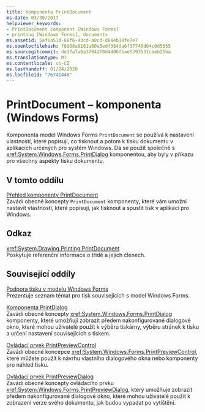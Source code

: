```yaml
---
title: Komponenta PrintDocument
ms.date: 03/30/2017
helpviewer_keywords:
- PrintDocument component [Windows Forms]
- printing [Windows Forms], documents
ms.assetid: 5af6a51d-66f6-43cd-a8cd-d64eb18fe7e7
ms.openlocfilehash: f8908a8161a60a5edf384da6f37746d04c0d5655
ms.sourcegitcommit: de17a7a0a37042f0d4406f5ae5393531caeb25ba
ms.translationtype: MT
ms.contentlocale: cs-CZ
ms.lasthandoff: 01/24/2020
ms.locfileid: "76741448"
---
```

# <a name="printdocument-component-windows-forms"></a>PrintDocument – komponenta (Windows Forms)
Komponenta model Windows Forms `PrintDocument` se používá k nastavení vlastností, které popisují, co tisknout a potom k tisku dokumentu v aplikacích určených pro systém Windows. Dá se použít společně s <xref:System.Windows.Forms.PrintDialog> komponentou, aby byly v příkazu pro všechny aspekty tisku dokumentu.  
  
## <a name="in-this-section"></a>V tomto oddílu  
 [Přehled komponenty PrintDocument](printdocument-component-overview-windows-forms.md)  
 Zavádí obecné koncepty `PrintDocument` komponenty, které vám umožní nastavit vlastnosti, které popisují, jak tisknout a spustit tisk v aplikaci pro Windows.  
  
## <a name="reference"></a>Odkaz  
 <xref:System.Drawing.Printing.PrintDocument>  
 Poskytuje referenční informace o třídě a jejích členech.  
  
## <a name="related-sections"></a>Související oddíly  
 [Podpora tisku v modelu Windows Forms](../advanced/windows-forms-print-support.md)  
 Prezentuje seznam témat pro tisk souvisejících s model Windows Forms.  
  
 [Komponenta PrintDialog](printdialog-component-windows-forms.md)  
 Zavádí obecné koncepty <xref:System.Windows.Forms.PrintDialog> komponenty, které umožňují zobrazit předem nakonfigurované dialogové okno, které mohou uživatelé použít k výběru tiskárny, výběru stránek k tisku a určení nastavení souvisejících s tiskem.  
  
 [Ovládací prvek PrintPreviewControl](printpreviewcontrol-control-windows-forms.md)  
 Zavádí obecné koncepce <xref:System.Windows.Forms.PrintPreviewControl>, které můžete použít k návrhu vlastního dialogového okna nebo komponenty pro náhled tisku.  
  
 [Ovládací prvek PrintPreviewDialog](printpreviewdialog-control-windows-forms.md)  
 Zavádí obecné koncepty ovládacího prvku <xref:System.Windows.Forms.PrintPreviewDialog>, který umožňuje zobrazit předem nakonfigurované dialogové okno, které mohou uživatelé použít k zobrazení verze svého dokumentu, jak budou vypadat po vytištění.
